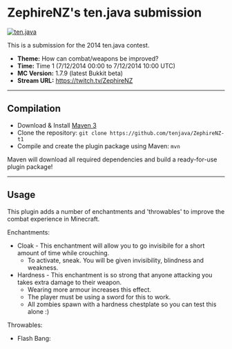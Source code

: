 ZephireNZ's ten.java submission
==============================

[![ten.java](https://cdn.mediacru.sh/hu4CJqRD7AiB.svg)](https://tenjava.com/)

This is a submission for the 2014 ten.java contest.

- __Theme:__ How can combat/weapons be improved?
- __Time:__ Time 1 (7/12/2014 00:00 to 7/12/2014 10:00 UTC)
- __MC Version:__ 1.7.9 (latest Bukkit beta)
- __Stream URL:__ https://twitch.tv/ZephireNZ

<!-- put chosen theme above -->

---------------------------------------

Compilation
-----------

- Download & Install [Maven 3](http://maven.apache.org/download.html)
- Clone the repository: `git clone https://github.com/tenjava/ZephireNZ-t1`
- Compile and create the plugin package using Maven: `mvn`

Maven will download all required dependencies and build a ready-for-use plugin package!

---------------------------------------

Usage
-----

This plugin adds a number of enchantments and 'throwables' to improve the combat experience in Minecraft.

Enchantments:
* Cloak - This enchantment will allow you to go invisibile for a short amount of time while crouching.
    * To activate, sneak. You will be given invisibility, blindness and weakness.
* Hardness - This enchantment is so strong that anyone attacking you takes extra damage to their weapon.
    * Wearing more armour increases this effect.
    * The player must be using a sword for this to work.
    * All zombies spawn with a hardness chestplate so you can test this alone :)

Throwables:
* Flash Bang: